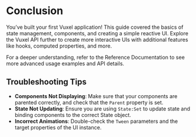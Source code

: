 # Conclusion

You’ve built your first Vuxel application! This guide covered the basics of state management, components, and creating a simple reactive UI. Explore the Vuxel API further to create more interactive UIs with additional features like hooks, computed properties, and more.

For a deeper understanding, refer to the Reference Documentation to see more advanced usage examples and API details.

## Troubleshooting Tips
- **Components Not Displaying**: Make sure that your components are parented correctly, and check that the `Parent` property is set.
- **State Not Updating**: Ensure you are using `State:Set` to update state and binding components to the correct State object.
- **Incorrect Animations**: Double-check the `Tween` parameters and the target properties of the UI instance.